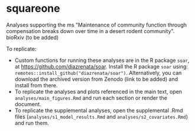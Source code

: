 # squareone

Analyses supporting the ms "Maintenance of community function through compensation breaks down over time in a desert rodent community". bioRxiv (to be added) 

To replicate:

* Custom functions for running these analyses are in the R package `soar`, at https://github.com/diazrenata/soar. Install the R package `soar` using: `remotes::install_github("diazrenata/soar")`. Alternatively, you can download the archived version from Zenodo (link to be added) and install from there. 
* To replicate the analyses and plots referenced in the main text, open `analyses/main_figures.Rmd` and run each section or render the document. 
* To replicate the supplemental analyses, open the supplemental .Rmd files (`analyses/s1_model_results.Rmd` and `analyses/s2_covariates.Rmd`) and run them. 

